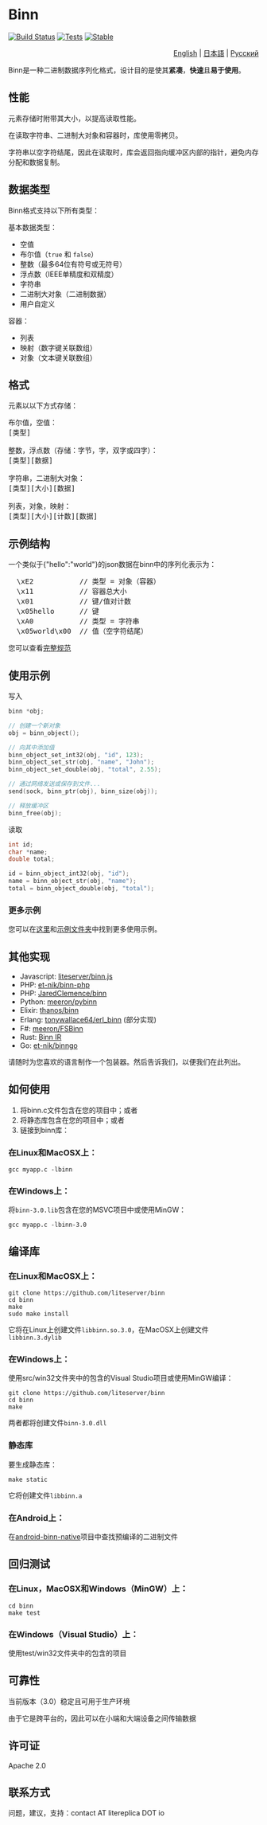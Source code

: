 Binn
====
[![Build Status](https://github.com/liteserver/binn/actions/workflows/build-and-test.yml/badge.svg)](https://github.com/liteserver/binn/actions)
[![Tests](https://img.shields.io/badge/tests-1815-brightgreen.svg)]()
[![Stable](https://img.shields.io/badge/status-stable-brightgreen.svg)]()

<p align="right"><a href="https://github.com/liteserver/binn/blob/master/README.md">English</a> | <a href="https://github.com/liteserver/binn/blob/master/README-ja.md">日本語</a> | <a href="https://github.com/liteserver/binn/blob/master/README-ru.md">Русский</a></p>

Binn是一种二进制数据序列化格式，设计目的是使其**紧凑**，**快速**且**易于使用**。


性能
-----------

元素存储时附带其大小，以提高读取性能。

在读取字符串、二进制大对象和容器时，库使用零拷贝。

字符串以空字符结尾，因此在读取时，库会返回指向缓冲区内部的指针，避免内存分配和数据复制。


数据类型
----------

Binn格式支持以下所有类型：

基本数据类型：

* 空值
* 布尔值（`true` 和 `false`）
* 整数（最多64位有符号或无符号）
* 浮点数（IEEE单精度和双精度）
* 字符串
* 二进制大对象（二进制数据）
* 用户自定义

容器：

* 列表
* 映射（数字键关联数组）
* 对象（文本键关联数组）

格式
--------
元素以以下方式存储：
<pre>
布尔值，空值：
[类型]

整数，浮点数（存储：字节，字，双字或四字）：
[类型][数据]

字符串，二进制大对象：
[类型][大小][数据]

列表，对象，映射：
[类型][大小][计数][数据]
</pre>

示例结构
---------------------
一个类似于{"hello":"world"}的json数据在binn中的序列化表示为：

<pre>
  \xE2           // 类型 = 对象（容器）
  \x11           // 容器总大小
  \x01           // 键/值对计数
  \x05hello      // 键
  \xA0           // 类型 = 字符串
  \x05world\x00  // 值（空字符结尾）
</pre>

您可以查看[完整规范](spec-zh.md)

使用示例
-------------

写入

```c
binn *obj;

// 创建一个新对象
obj = binn_object();

// 向其中添加值
binn_object_set_int32(obj, "id", 123);
binn_object_set_str(obj, "name", "John");
binn_object_set_double(obj, "total", 2.55);

// 通过网络发送或保存到文件...
send(sock, binn_ptr(obj), binn_size(obj));

// 释放缓冲区
binn_free(obj);
```

读取

```c
int id;
char *name;
double total;

id = binn_object_int32(obj, "id");
name = binn_object_str(obj, "name");
total = binn_object_double(obj, "total");
```

### 更多示例

您可以在[这里](usage-zh.md)和[示例文件夹](examples)中找到更多使用示例。


## 其他实现

 * Javascript: [liteserver/binn.js](https://github.com/liteserver/binn.js)
 * PHP: [et-nik/binn-php](https://github.com/et-nik/binn-php)
 * PHP: [JaredClemence/binn](https://github.com/JaredClemence/binn)
 * Python: [meeron/pybinn](https://github.com/meeron/pybinn)
 * Elixir: [thanos/binn](https://github.com/thanos/binn)
 * Erlang: [tonywallace64/erl_binn](https://github.com/tonywallace64/erl_binn) (部分实现)
 * F#: [meeron/FSBinn](https://github.com/meeron/FSBinn)
 * Rust: [Binn IR](https://lib.rs/crates/binn-ir)
 * Go: [et-nik/binngo](https://github.com/et-nik/binngo)

请随时为您喜欢的语言制作一个包装器。然后告诉我们，以便我们在此列出。


如何使用
----------

 1. 将binn.c文件包含在您的项目中；或者
 2. 将静态库包含在您的项目中；或者
 3. 链接到binn库：

### 在Linux和MacOSX上：
```
gcc myapp.c -lbinn
```

### 在Windows上：

将`binn-3.0.lib`包含在您的MSVC项目中或使用MinGW：
```
gcc myapp.c -lbinn-3.0
```


编译库
---------------------

### 在Linux和MacOSX上：

```
git clone https://github.com/liteserver/binn
cd binn
make
sudo make install
```

它将在Linux上创建文件`libbinn.so.3.0`，在MacOSX上创建文件`libbinn.3.dylib`


### 在Windows上：

使用src/win32文件夹中的包含的Visual Studio项目或使用MinGW编译：

```
git clone https://github.com/liteserver/binn
cd binn
make
```

两者都将创建文件`binn-3.0.dll`


### 静态库

要生成静态库：

```
make static
```

它将创建文件`libbinn.a`


### 在Android上：

在[android-binn-native](https://github.com/litereplica/android-binn-native)项目中查找预编译的二进制文件


回归测试
----------------

### 在Linux，MacOSX和Windows（MinGW）上：

```
cd binn
make test
```

### 在Windows（Visual Studio）上：

使用test/win32文件夹中的包含的项目


可靠性
-----------

当前版本（3.0）稳定且可用于生产环境

由于它是跨平台的，因此可以在小端和大端设备之间传输数据


许可证
-------
Apache 2.0


联系方式
-------

问题，建议，支持：contact AT litereplica DOT io
